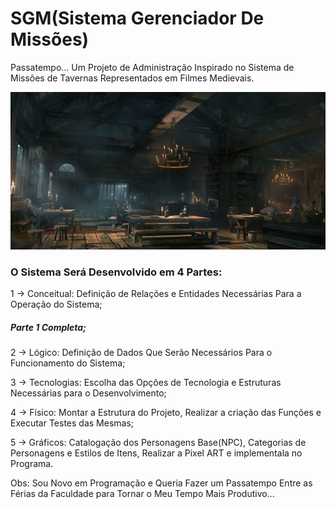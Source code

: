 # SGM(Sistema Gerenciador De Missões)

Passatempo... Um Projeto de Administração Inspirado no Sistema de Missões de Tavernas Representados em Filmes Medievais.

![Alt text](/imagens/README/Taverna.jpg?raw=true "Fundo taverna")

### O Sistema Será Desenvolvido em 4 Partes:

1 -> Conceitual: Definição de Relações e Entidades Necessárias Para a Operação do Sistema;
##### Parte 1 Completa;

2 -> Lógico: Definição de Dados Que Serão Necessários Para o Funcionamento do Sistema;

3 -> Tecnologias: Escolha das Opções de Tecnologia e Estruturas Necessárias para o Desenvolvimento;

4 -> Físico: Montar a Estrutura do Projeto, Realizar a criação das Funções e Executar Testes das Mesmas;

5 -> Gráficos: Catalogação dos Personagens Base(NPC), Categorias de Personagens e Estilos de Itens, Realizar a Pixel ART e implementala no Programa.

Obs: Sou Novo em Programação e Queria Fazer um Passatempo Entre as Férias da Faculdade para Tornar o Meu Tempo Mais Produtivo...
